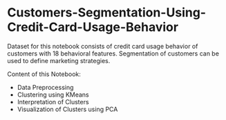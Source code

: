 # Customers-Segmentation-Using-Credit-Card-Usage-Behavior

Dataset for this notebook consists of credit card usage behavior of customers with 18 behavioral features. Segmentation of customers can be used to define marketing strategies.

Content of this Notebook:
* Data Preprocessing
* Clustering using KMeans
* Interpretation of Clusters
* Visualization of Clusters using PCA
